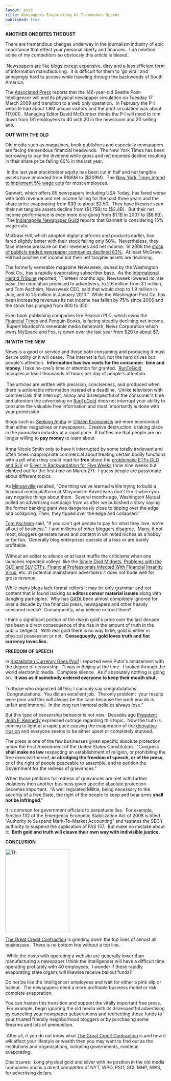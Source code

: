 ```yaml
---
layout: post
title: Newspapers Evaporating At Tremendous Speeds
published: true
---
```

<p><strong>ANOTHER ONE BITES THE DUST</strong></p>
<p>There are tremendous changes underway in the journalism industry of epic importance that effect your personal liberty and finances.  I do mention some of my competitors so obviously this article is biased.<br/><br/>  Newspapers are like blogs except expensive, dirty and a less efficient form of information manufacturing.  It is difficult for them to 'go viral' and annoyingly hard to access while traveling through the backwoods of South America.</p>
<p>The <a href="http://www.google.com/hostednews/ap/article/ALeqM5iXSVWhbwoYRYaYvTFBNTVQLy70HwD96VK6800" target="_blank">Associated Press</a> reports that the 146-year-old Seattle Post-Intelligencer will end its physical newspaper circulation on Tuesday 17 March 2009 and transition to a web only operation.  In February the P-I website had about 1.8M unique visitors and the print circulation was about 117,000.  Managing Editor David McCumber thinks the P-I will need to trim down from 181 employees to 40 with 20 in the newsroom and 20 selling ads.</p>
<p><strong>OUT WITH THE OLD</strong></p>
<p>Old media such as magazines, book publishers and especially newspapers are facing tremendous financial headwinds.  The New York Times has been borrowing to pay the dividend while gross and net incomes decline resulting in their share price falling 80% in the last year. <br/><br/> In the last year stockholder equity has been cut in half and net tangible assets have imploded from $166M to ($209M).  The <a href="http://www.nytimes.com/2009/03/27/business/media/27times.html?_r=2&amp;hp" target="_blank">New York Times intend to implement 5% wage cuts</a> for most employees.</p>
<p>Gannett, which offers 85 newspapers including USA Today, has fared worse with both revenue and net income falling for the past three years and the share price evaporating from $30 to about $2.50.  They have likewise seen their net tangible assets decline from ($1.75B) to ($2.4B).  But their net income performance is even more dire going from $1.1B in 2007 to ($6.6B).  The <a href="http://einkling.wordpress.com/2009/03/12/gannett-puts-15-pay-cut-on-the-table/" target="_blank">Indianapolis Newspaper Guild</a> reports that Gannett is considering 15% wage cuts.</p>
<p>McGraw-Hill, which adopted digital platforms and products earlier, has fared slightly better with their stock falling only 50%.  Nevertheless, they face intense pressure on their revenues and net income.  In 2008 the <a href="http://www.google.com/hostednews/afp/article/ALeqM5hSCKzU0Cqf7bVuRj96A6EKBQ5pJA" target="_blank">stock of publicly traded newspaper companies declined 83%</a>.  At least McGraw-Hill had positive net income but their net tangible assets are declining.</p>
<p>The formerly venerable magazine Newsweek, owned by the Washington Post Co., has a rapidly evaporating subscriber base.  As the <a href="http://www.iht.com/articles/2009/02/09/business/newsweek.1-425663.php" target="_blank">International Herald Tribune</a> reported, "Thirteen months ago, Newsweek lowered its rate base, the circulation promised to advertisers, to 2.6 million from 3.1 million, and Tom Ascheim, Newsweek CEO, said that would drop to 1.9 million in July, and to 1.5 million in January 2010."  While the Washington Post Co. has been increasing revenues its net income has fallen by 75% since 2006 and the stock has plunged from 800 to 350.</p>
<p>Even book publishing companies like Pearson PLC, which owns the <a href="http://www.ft.com" target="_blank">Financial Times</a> and Penguin Books, is facing steadily declining net income.  Rupert Murdoch's venerable media behemoth, News Corporation which owns MySpace and Fox, is down over the last year from $20 to about $7.</p>
<p><strong>IN WITH THE NEW</strong></p>
<p>News is a good or service and those both consuming and producing it must derive utility or it will cease.  The Internet is full; not the hard drives but people's attention.  <strong>Information has two costs for the consumer:  time and money.</strong> I take no-one's time or attention for granted.  <a href="http://www.runtogold.com" target="_blank">RunToGold</a> occupies at least thousands of hours per day of people's attention. <br/><br/> The articles are written with precision, conciseness, and produced when there is actionable information instead of a deadline.  Unlike television with commercials that interrupt, annoy and disrespectful of the consumer's time and attention the advertising on <a href="http://www.runtogold.com" target="_blank">RunToGold</a> does not interrupt your ability to consume the valuable free information and most importantly is done with your permission.</p>
<p>Blogs such as <a href="http://seekingalpha.com/author/trace-mayer" target="_blank">Seeking Alpha</a> or <a href="http://www.citizeneconomists.com/blogs/2009/03/10/five-weeks-of-silver-backwardation/" target="_blank">Citizen Economists</a> are more economical than either magazines or newspapers.  Creative destruction is taking place in the journalism industry at a rapid pace.  It baffles me that people are no longer willing to <strong>pay money</strong> to learn about <br/><br/>Anna Nicole Smith only to have it interrupted by some totally irrelevant and often times inappropriate commercial about treating certain bodily functions with a pill when they could read for <strong>free</strong> about the <a href="http://www.runtogold.com/2008/12/a-problem-with-gld-and-slv-etfs/" target="_blank">problematic ETFs GLD and SLV</a> or <a href="http://www.runtogold.com/2009/02/five-weeks-of-silver-backwardation/" target="_blank">Silver In Backwardation for Five Weeks</a> (now nine weeks but climbed out for the first time on March 27).  I guess people are passionate about different topics.</p>
<p>As <a href="http://www.minyanville.com/articles/index/a/21628" target="_blank">Minyanville</a> recalled, "One thing we've learned while trying to build a financial media platform at Minyanville: Advertisers don't like it when you say negative things about them.  Several months ago, Washington Mutual pulled an advertising campaign from us after we published a story saying the former banking giant was dangerously close to tipping over the edge and collapsing. Then, they tipped over the edge and collapsed."</p>
<p><a href="http://www.iht.com/articles/2009/02/09/business/newsweek.1-425663.php" target="_blank">Tom Ascheim</a> said, "If you can't get people to pay for what they love, we're all out of business."  I and millions of other bloggers disagree.  Many, if not most, bloggers generate news and content in unlimited niches as a hobby or for fun.  Generally blog enterprises operate at a loss or are barely profitable.  <br/><br/>Without an editor to silence or at least muffle the criticisms when one launches repeated volleys, like the <a href="http://www.runtogold.com/2009/02/a-herd-of-single-digit-midgets/" target="_blank">Single Digit Midgets</a>, <a href="http://www.runtogold.com/2009/02/another-problem-with-the-gld-etf/" target="_blank">Problems with the GLD and SLV ETFs</a>, <a href="http://www.runtogold.com/2009/02/railroads-are-getting-cheaper/" target="_blank">Financial Professionals Infected With Financial Insanity Virus</a>, etc. at potential mainstream advertisers it does not bode well for gross revenue.</p>
<p>While many blogs lack formal editors it may be only grammar and not content that is found lacking as <strong>editors censor material issues</strong> along with dangling participles.  Why has <a href="http://www.runtogold.com/2005/09/goldrush-21/" target="_blank">GATA</a> been almost completely ignored for over a decade by the financial press, newspapers and other heavily censored media?  Consequently, why believe or trust them?</p>
<p>I think a significant portion of the rise in gold's price over the last decade has been a direct consequence of the rise in the amount of truth in the public zeitgeist.  With real gold there is no way to lie; gold is either in physical possession or not.  <strong>Consequently, g</strong><strong>old loves truth and fiat currency loves lies.</strong></p>
<p><strong>FREEDOM OF SPEECH</strong></p>
<p>In <a href="http://www.runtogold.com/2009/02/kazakhstan-currency-goes-poof/" target="_blank">Kazakhstan Currency Goes Poof</a> I reported even Putin's amazement with the degree of censorship.  "I was in Beijing at the time.  I looked through the world electronic media.  Complete silence.  As if absolutely nothing is going on.  <strong>It was as if somebody ordered everyone to keep their mouth shut.</strong><br/><br/> To those who organized all this; I can only say congratulations.  Congratulations.  You did an excellent job.  The only problem:  your results were poor and this will always be the case because the work you do is unfair and immoral.  In the long run immoral policies always lose.”</p>
<p>But this type of censorship behavior is not new.  Decades ago <a href="http://www.youtube.com/watch?v=SzaLP9dTXhE" target="_blank">President John F. Kennedy</a> expressed outrage regarding this topic.  Now the truth is coming to light at a rapid pace causing the evaporation of the <a href="http://www.runtogold.com/2008/10/derivative-illusion/" target="_blank">derivative illusion</a> and everyone seems to be either upset or completely stunned.</p>
<p>The press is one of the few businesses given specific absolute protection under the First Amendment of the United States Constitution.  "Congress <strong>shall make no law</strong> respecting an establishment of religion, or prohibiting the free exercise thereof, <strong>or abridging the freedom of speech, or of the press</strong>; or of the right of people peaceable to assemble, and to petition the Government for the redress of grievances."</p>
<p>When those petitions for redress of grievances are met with further violations then another business given specific absolute protection becomes important.  "A well regulated Militia, being necessary to the security of a free State, the right of the people to keep and bear arms <strong>shall not be infringed</strong>."</p>
<p>It is common for government officials to perpetuate lies.  For example, Section 132 of the Emergency Economic Stabilization Act of 2008 is titled “Authority to Suspend Mark-To-Market Accounting” and restates the SEC’s authority to suspend the application of FAS 157.  But make no mistake about it:  <strong>Both gold and truth will cleave their own way with indivisible justice.</strong></p>
<p><strong>CONCLUSION</strong></p>
<div class="mceTemp">
<dl class="alignright">
<dt><a href="http://www.creditcontraction.com" target="_blank"><img src="{{ site.baseurl }}/images/The-Great-Credit-Contraction-Book-200x259.jpg" alt="Th" width="200" height="259" /></a></dt>
</dl>
</div>
<p><a href="http://www.creditcontraction.com" target="_blank">The Great Credit Contraction</a> is grinding down the top lines of almost all businesses.  There is no bottom line without a top line. <br/><br/> While the costs with operating a website are generally lower than manufacturing a newspaper I think the Intelligencer will have a difficult time operating profitably with 40 employees.  I wonder if these rapidly evaporating state organs will likewise receive bailout funds?</p>
<p>Do not be like the Intelligencer employees and wait for either a pink slip or bailout.  The newspapers need a more profitable business model or risk complete evaporation.</p>
<p>You can hasten this transition and support the vitally important free press.  For example, begin ignoring the old media with its disrespectful advertising by canceling your newspaper subscriptions and redirecting those funds to your trusted friendly neighborhood bloggers or by purchasing some firearms and lots of ammunition. <br/><br/> After all, if you do not know what <a href="http://www.creditcontraction.com" target="_blank">The Great Credit Contraction</a> is and how it will affect your lifestyle or wealth then you may want to find out as the institutions and organizations, including governments, continue evaporating.</p>
<p>Disclosures:  Long physical gold and silver with no position in the old media companies and is a direct competitor of NYT, WPO, PSO, GCI, MHP, NWS, for advertising dollars.</p>
